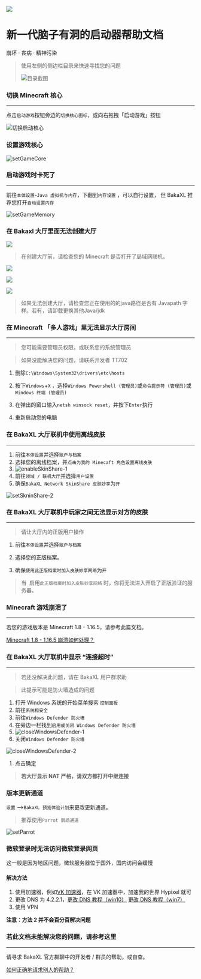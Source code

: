 ![](https://tcs.teambition.net/storage/312g03bcdf2696ae0f4adcb964c107216d35?Signature=eyJhbGciOiJIUzI1NiIsInR5cCI6IkpXVCJ9.eyJBcHBJRCI6IjU5Mzc3MGZmODM5NjMyMDAyZTAzNThmMSIsIl9hcHBJZCI6IjU5Mzc3MGZmODM5NjMyMDAyZTAzNThmMSIsIl9vcmdhbml6YXRpb25JZCI6IiIsImV4cCI6MTY1MDc3MDAzOCwiaWF0IjoxNjUwMTY1MjM4LCJyZXNvdXJjZSI6Ii9zdG9yYWdlLzMxMmcwM2JjZGYyNjk2YWUwZjRhZGNiOTY0YzEwNzIxNmQzNSJ9.E8rYSqsT556dSmhaRr9yf-0sHvw7Bf54IsnoyvGD6Wk&download=logo.372a558f.png)

# 新一代脑子有洞的启动器帮助文档

崩坏 · 丧病 · 精神污染

> 使用左侧的侧边栏目录来快速寻找您的问题
> 
> ![目录截图](assets/imgs/%E7%9B%AE%E5%BD%95%E6%88%AA%E5%9B%BE.png)

### 切换 Minecraft 核心

---

点击`启动游戏`按钮旁边的`切换核心图标`，或向右拖拽「启动游戏」按钮

![切换启动核心](/assets/imgs/startUp.gif)

### 设置游戏核心

![setGameCore](assets/imgs/setGameCore.gif)

### 启动游戏时卡死了

---

前往`本体设置`-`Java 虚拟机与内存`，下翻到`内存设置` ，可以自行设置， 但 BakaXL 推荐您打开`自动设置内存`

![setGameMemory](assets/imgs/setGameMemory.png)

### 在 Bakaxl 大厅里面无法创建大厅

![](https://tcs.teambition.net/storage/312g12682de2239b44db33bf028a37b50ab8?Signature=eyJhbGciOiJIUzI1NiIsInR5cCI6IkpXVCJ9.eyJBcHBJRCI6IjU5Mzc3MGZmODM5NjMyMDAyZTAzNThmMSIsIl9hcHBJZCI6IjU5Mzc3MGZmODM5NjMyMDAyZTAzNThmMSIsIl9vcmdhbml6YXRpb25JZCI6IjVmYzRmMTIyODkxNjkwMjZlZjZhOTc1NyIsImV4cCI6MTY1MDIwODEwNywiaWF0IjoxNjUwMjA0NTA3LCJyZXNvdXJjZSI6Ii9zdG9yYWdlLzMxMmcxMjY4MmRlMjIzOWI0NGRiMzNiZjAyOGEzN2I1MGFiOCJ9.EJ47H1GMPM7ecM10it98luD4fOSoKPZnUw3Pjqttb0g)

>在创建大厅前，请检查您的 Minecraft 是否打开了局域网联机。

![](https://tcs.teambition.net/storage/312gf3041c8b5aab73f0633f091fabdd0475?Signature=eyJhbGciOiJIUzI1NiIsInR5cCI6IkpXVCJ9.eyJBcHBJRCI6IjU5Mzc3MGZmODM5NjMyMDAyZTAzNThmMSIsIl9hcHBJZCI6IjU5Mzc3MGZmODM5NjMyMDAyZTAzNThmMSIsIl9vcmdhbml6YXRpb25JZCI6IjVmYzRmMTIyODkxNjkwMjZlZjZhOTc1NyIsImV4cCI6MTY1MDIwODg0MiwiaWF0IjoxNjUwMjA1MjQyLCJyZXNvdXJjZSI6Ii9zdG9yYWdlLzMxMmdmMzA0MWM4YjVhYWI3M2YwNjMzZjA5MWZhYmRkMDQ3NSJ9.Yid6nnWBVnBvZaEWU5dzV8dhe1Zv0fvEq2u4ICh3fCU)

![](https://tcs.teambition.net/storage/312g379da7599b474d60de02cc4f36dc7a3e?Signature=eyJhbGciOiJIUzI1NiIsInR5cCI6IkpXVCJ9.eyJBcHBJRCI6IjU5Mzc3MGZmODM5NjMyMDAyZTAzNThmMSIsIl9hcHBJZCI6IjU5Mzc3MGZmODM5NjMyMDAyZTAzNThmMSIsIl9vcmdhbml6YXRpb25JZCI6IjVmYzRmMTIyODkxNjkwMjZlZjZhOTc1NyIsImV4cCI6MTY1MDIwOTAwNiwiaWF0IjoxNjUwMjA1NDA2LCJyZXNvdXJjZSI6Ii9zdG9yYWdlLzMxMmczNzlkYTc1OTliNDc0ZDYwZGUwMmNjNGYzNmRjN2EzZSJ9.IiszEmN7gFiG-LmJDA0lpTQOkZiW6GBm3kKmZaFXEEE)

![](https://tcs.teambition.net/storage/312gf72ad295e184f4475bb4b418f627434a?Signature=eyJhbGciOiJIUzI1NiIsInR5cCI6IkpXVCJ9.eyJBcHBJRCI6IjU5Mzc3MGZmODM5NjMyMDAyZTAzNThmMSIsIl9hcHBJZCI6IjU5Mzc3MGZmODM5NjMyMDAyZTAzNThmMSIsIl9vcmdhbml6YXRpb25JZCI6IjVmYzRmMTIyODkxNjkwMjZlZjZhOTc1NyIsImV4cCI6MTY1MDIwOTAyMywiaWF0IjoxNjUwMjA1NDIzLCJyZXNvdXJjZSI6Ii9zdG9yYWdlLzMxMmdmNzJhZDI5NWUxODRmNDQ3NWJiNGI0MThmNjI3NDM0YSJ9.gjeKzcgDB3nlExL17dUrsRuO2NSD55N_SHwC1gLJU90)

>如果无法创建大厅，请检查您正在使用的的java路径是否有 Javapath 字样。若有，请卸载更换其他Java/jdk

### 在 Minecraft 「多人游戏」里无法显示大厅房间

---

> 您可能需要管理员权限，或联系您的系统管理员

> 如果没能解决您的问题，请联系开发者 TT702

1. 删除`C:\Windows\System32\drivers\etc\hosts`

1. 按下`Windows`+`X` ，选择`Windows Powershell (管理员)`或`命令提示符 (管理员)`或`Windows 终端 (管理员)`

1. 在弹出的窗口输入`netsh winsock reset`，并按下`Enter`执行

1. 重新启动您的电脑

### 在 BakaXL 大厅联机中使用离线皮肤

---

1. 前往`本体设置`并选择`账户与档案`
1. 选择您的离线档案，并`点击为我的 Minecaft 角色设置离线皮肤`
1. ![enableSkinShare-1](assets/imgs/enableSkinShare-1.png)
1. 前往`领域 / 联机大厅`并选择`用户设置`
1. 确保`BakaXL Network SkinShare 皮肤妙享`为`开`

![setSkninShare-2](assets/imgs/enableSkinShare-2.png)

### 在 BakaXL 大厅联机中玩家之间无法显示对方的皮肤

---

> 请让大厅内的正版用户操作

1. 前往`本体设置`并选择`账户与档案`

1. 选择您的正版档案。

1. 确保`使用此正版档案时加入皮肤妙享网络`为`开`

> 当 ﻿ 启用`此正版档案时加入皮肤妙享网络` 时，你将无法进入开启了正版验证的服务器。

### Minecraft 游戏崩溃了

---

若您的游戏版本是 Minecraft 1.8 - 1.16.5，请参考此篇文档。

[Minecraft 1﻿.8 - 1.16.5 崩溃如何处理？](docs/Minecraft_1.8-1.16.5_CRQA.md)

### 在 BakaXL 大厅联机中显示 “连接超时”

---

> 若还没解决此问题，请在 BakaXL 用户群求助

> 此提示可能是防火墙造成的问题

1. 打开 Windows 系统的开始菜单搜索 `控制面板`
1. 前往`系统和安全`
1. 前往`Windows Defender 防火墙`
1. 在旁边一栏找到`启用或关闭 Windows Defender 防火墙`
1. ![closeWindowsDefender-1](assets/imgs/closeWindowsDefender-1.png)
1. 关闭`Windows Defender 防火墙`

![closeWindowsDefender-2](assets/imgs/closeWindowsDefender-2.png)

1. 点击确定

> **若大厅显示 NAT 严格，请双方都打开中继连接**

### 版本更新通道

`设置` -->`BakaXL 预览体验计划`来更改更新通道。

> 推荐使用`Parrot 鹦鹉通道`

![setParrot](assets/imgs/setParrotUpdate.png)

### 微软登录时无法访问微软登录网页

这一般是因为地区问题，微软服务器位于国外，国内访问会缓慢

#### 解决方法

1. 使用加速器，例如[VK 加速器](https://verykuai.com/)，在 VK 加速器中，加速我的世界 Hypixel 就可
2. 更改 DNS 为 4.2.2.1，[更改 DNS 教程（win10）](https://jingyan.baidu.com/article/495ba841ff105d79b20ede24.html) [更改 DNS 教程（win7）](https://jingyan.baidu.com/article/cb5d61053c1fd6415c2fe09e.html)
3. 使用 VPN

**注意：方法 2 并不会百分百解决问题**

### 若此文档未能解决您的问题，请参考这里

---

请寻求 BakaXL 官方群聊中的开发者 / 群员的帮助，或自查。

[如何正确地请求别人的帮助？](docs/询问问题的方法.md)
